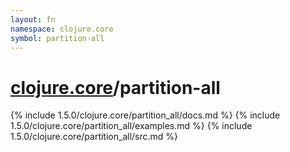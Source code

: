 ```yaml
---
layout: fn
namespace: clojure.core
symbol: partition-all
---
```


# [clojure.core](../)/partition-all

{% include 1.5.0/clojure.core/partition_all/docs.md %}
{% include 1.5.0/clojure.core/partition_all/examples.md %}
{% include 1.5.0/clojure.core/partition_all/src.md %}


